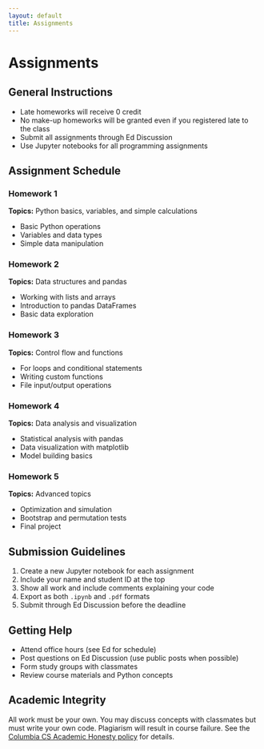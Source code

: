 ```yaml
---
layout: default
title: Assignments
---
```


# Assignments

## General Instructions

* Late homeworks will receive 0 credit
* No make-up homeworks will be granted even if you registered late to the class
* Submit all assignments through Ed Discussion
* Use Jupyter notebooks for all programming assignments

## Assignment Schedule

### Homework 1
**Topics:** Python basics, variables, and simple calculations
- Basic Python operations
- Variables and data types
- Simple data manipulation

### Homework 2
**Topics:** Data structures and pandas
- Working with lists and arrays
- Introduction to pandas DataFrames
- Basic data exploration

### Homework 3
**Topics:** Control flow and functions
- For loops and conditional statements
- Writing custom functions
- File input/output operations

### Homework 4
**Topics:** Data analysis and visualization
- Statistical analysis with pandas
- Data visualization with matplotlib
- Model building basics

### Homework 5
**Topics:** Advanced topics
- Optimization and simulation
- Bootstrap and permutation tests
- Final project

## Submission Guidelines

1. Create a new Jupyter notebook for each assignment
2. Include your name and student ID at the top
3. Show all work and include comments explaining your code
4. Export as both `.ipynb` and `.pdf` formats
5. Submit through Ed Discussion before the deadline

## Getting Help

- Attend office hours (see Ed for schedule)
- Post questions on Ed Discussion (use public posts when possible)
- Form study groups with classmates
- Review course materials and Python concepts

## Academic Integrity

All work must be your own. You may discuss concepts with classmates but must write your own code. Plagiarism will result in course failure. See the [Columbia CS Academic Honesty policy](https://www.cs.columbia.edu/education/honesty/) for details.
